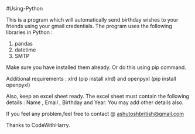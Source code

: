 #Using-Python

This is a program which will automatically send birthday wishes to your friends using your gmail credentials.
The program uses the following libraries in Python :

1. pandas
2. datetime
3. SMTP

Make sure you have installed them already.
Or do this using pip command.

Additional requirements : xlrd (pip install xlrd) and openpyxl (pip install openpyxl)

Also, keep an excel sheet ready. The excel sheet must contain the following details : Name , Email , Birthday and Year. You may add other details also.

If you feel any problem,feel free to contact @ ashutoshbritish@gmail.com

Thanks to CodeWithHarry.
